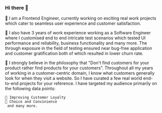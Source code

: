 ### Hi there 👋

📌 I am a Frontend Engineer, currently working on exciting real work projects which cater to seamless user experience and customer satisfaction.

📌 I also have 3 years of work experience working as a Software Engineer where I customised end to end intricate test scenarios which tested UI performance and reliability, business functionality and many more. The through exposure in the field of testing ensured near bug-free application and customer gratification both of which resulted in lower churn rate.

📌 I strongly believe in the philosophy that "Don't find customers for your product rather find products for your customers". Throughout all my years of working in a customer-centric domain, I know what customers generally look for when they visit a website. So I have curated a few real world end-to-end projects for your reference. I have targeted my audience primarily on the following data points:

    📍 Improving Customer Loyalty
    📍 Choice and Convinience
     and many more.
    
<!--
**gautoma/gautoma** is a ✨ _special_ ✨ repository because its `README.md` (this file) appears on your GitHub profile.

Here are some ideas to get you started:

- 🔭 I’m currently working on ...
- 🌱 I’m currently learning ...
- 👯 I’m looking to collaborate on ...
- 🤔 I’m looking for help with ...
- 💬 Ask me about ...
- 📫 How to reach me: ...
- 😄 Pronouns: ...
- ⚡ Fun fact: ...
-->

